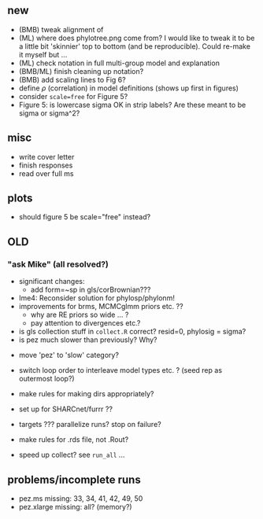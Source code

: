 ## new

- (BMB) tweak alignment of 
- (ML) where does phylotree.png come from? I would like to tweak it to be a little bit 'skinnier' top to bottom (and be reproducible).  Could re-make it myself but ...
- (ML) check notation in full multi-group model and explanation
- (BMB/ML) finish cleaning up notation?
- (BMB) add scaling lines to Fig 6?
- define $\rho$ (correlation) in model definitions (shows up first in figures)
- consider `scale=free` for Figure 5?
- Figure 5: is lowercase sigma OK in strip labels? Are these meant to be sigma or sigma^2?

## misc
- write cover letter 
- finish responses
- read over full ms

## plots

* should figure 5 be scale="free" instead?


## OLD
	
### "ask Mike" (all resolved?)

- significant changes:
   - add form=~sp in gls/corBrownian???
- lme4: Reconsider solution for phylosp/phylonm!
- improvements for brms, MCMCglmm priors etc. ??
   - why are RE priors so wide ... ?
   - pay attention to divergences etc.?
- is gls collection stuff in `collect.R` correct? resid=0, phylosig = sigma?
- is pez much slower than previously? Why?

* move 'pez' to 'slow' category?
* switch loop order to interleave model types etc. ? (seed rep as outermost loop?)
* make rules for making dirs appropriately?
* set up for SHARCnet/furrr ??
* targets ??? parallelize runs? stop on failure?
* make rules for .rds file, not .Rout?

* speed up collect?
see `run_all` ...

## problems/incomplete runs

* pez.ms missing: 33, 34, 41, 42, 49, 50
* pez.xlarge missing: all? (memory?)




